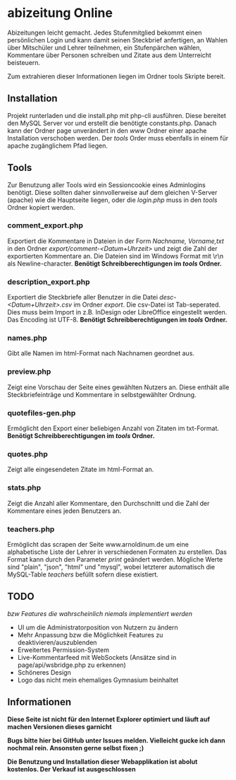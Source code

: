 <h1>abizeitung Online</h1>

Abizeitungen leicht gemacht. Jedes Stufenmitglied bekommt einen persönlichen Login und kann damit seinen Steckbrief anfertigen, an Wahlen über Mitschüler und Lehrer teilnehmen, ein Stufenpärchen wählen, Kommentare über Personen schreiben und Zitate aus dem Unterreicht beisteuern.

Zum extrahieren dieser Informationen liegen im Ordner tools Skripte bereit.

<h2>Installation</h2>

Projekt runterladen und die install.php mit php-cli ausführen. Diese bereitet den MySQL Server vor und erstellt die benötigte constants.php.
Danach kann der Ordner page unverändert in den <i>www</i> Ordner einer apache Installation verschoben werden.
Der <i>tools</i> Order muss ebenfalls in einem für apache zugänglichem Pfad liegen.

<h2>Tools</h2>
Zur Benutzung aller Tools wird ein Sessioncookie eines Adminlogins benötigt. Diese sollten daher sinnvollerweise auf dem gleichen V-Server (apache) wie die Hauptseite liegen, oder die <i>login.php</i> muss in den <i>tools</i> Ordner kopiert werden.

<h3>comment_export.php</h3>
Exportiert die Kommentare in Dateien in der Form <i>Nachname, Vorname,txt</i> in den Ordner <i>export/comment-&lt;Datum+Uhrzeit&gt;</i> und zeigt die Zahl der exportierten Kommentare an. Die Dateien sind im Windows Format mit \r\n als Newline-character. <strong>Benötigt Schreibberechtigungen im <i>tools</i> Ordner.</strong>

<h3>description_export.php</h3>
Exportiert die Steckbriefe aller Benutzer in die Datei <i>desc-&lt;Datum+Uhrzeit&gt;.csv</i> im Ordner <i>export</i>. Die csv-Datei ist Tab-seperated. Dies muss beim Import in z.B. InDesign oder LibreOffice eingestellt werden. Das Encoding ist UTF-8. <strong>Benötigt Schreibberechtigungen im <i>tools</i> Ordner.</strong>

<h3>names.php</h3>
Gibt alle Namen im html-Format nach Nachnamen geordnet aus.

<h3>preview.php</h3>
Zeigt eine Vorschau der Seite eines gewählten Nutzers an. Diese enthält alle Steckbriefeinträge und Kommentare in selbstgewählter Ordnung.

<h3>quotefiles-gen.php</h3>
Ermöglicht den Export einer beliebigen Anzahl von Zitaten im txt-Format. <strong>Benötigt Schreibberechtigungen im <i>tools</i> Ordner.</strong>

<h3>quotes.php</h3>
Zeigt alle eingesendeten Zitate im html-Format an.

<h3>stats.php</h3>
Zeigt die Anzahl aller Kommentare, den Durchschnitt und die Zahl der Kommentare eines jeden Benutzers an.

<h3>teachers.php</h3>
Ermöglicht das scrapen der Seite www.arnoldinum.de um eine alphabetische Liste der Lehrer in verschiedenen Formaten zu erstellen. Das Format kann durch den Parameter <i>print</i> geändert werden. Mögliche Werte sind "plain", "json", "html" und "mysql", wobei letzterer automatisch die MySQL-Table <i>teachers</i> befüllt sofern diese existiert.

<h2>TODO</h2>
<i>bzw Features die wahrscheinlich niemals implementiert werden</i>

* UI um die Administratorposition von Nutzern zu ändern
* Mehr Anpassung bzw die Möglichkeit Features zu deaktivieren/auszublenden
* Erweitertes Permission-System
* Live-Kommentarfeed mit WebSockets (Ansätze sind in page/api/wsbridge.php zu erkennen)
* Schöneres Design
* Logo das nicht mein ehemaliges Gymnasium beinhaltet

<h2>Informationen</h2>

<strong>Diese Seite ist nicht für den Internet Explorer optimiert und läuft auf machen Versionen dieses garnicht

<strong>Bugs bitte hier bei GitHub unter Issues melden. Vielleicht gucke ich dann nochmal rein. Ansonsten gerne selbst fixen ;)</strong>

<strong>Die Benutzung und Installation dieser Webapplikation ist abolut kostenlos. Der Verkauf ist ausgeschlossen</strong>
